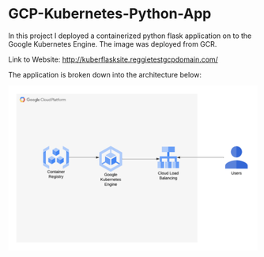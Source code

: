 # GCP-Kubernetes-Python-App
In this project I deployed a containerized python flask application on to the Google Kubernetes Engine. The image was deployed from GCR.

Link to Website: http://kuberflasksite.reggietestgcpdomain.com/

The application is broken down into the architecture below:

![kubernetespython](https://github.com/rjones18/Images/blob/main/Copy%20of%20GCP%20retail%20recommendation%20engines.png)
